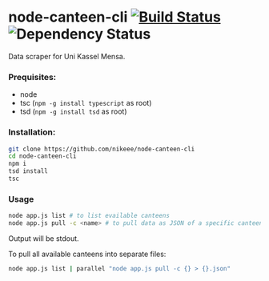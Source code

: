 # node-canteen-cli [![Build Status](https://travis-ci.org/nikeee/node-canteen-cli.svg?branch=master)](https://travis-ci.org/nikeee/node-canteen-cli) ![Dependency Status](https://david-dm.org/nikeee/node-canteen-cli.svg)

Data scraper for Uni Kassel Mensa.

### Prequisites:
- node
- tsc (`npm -g install typescript` as root)
- tsd (`npm -g install tsd` as root)

### Installation:
```bash
git clone https://github.com/nikeee/node-canteen-cli
cd node-canteen-cli
npm i
tsd install
tsc
```

### Usage
```bash
node app.js list # to list evailable canteens
node app.js pull -c <name> # to pull data as JSON of a specific canteen
```
Output will be stdout.

To pull all available canteens into separate files:
```bash
node app.js list | parallel "node app.js pull -c {} > {}.json"
```